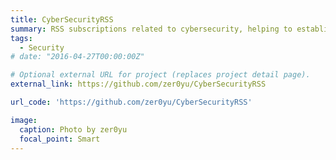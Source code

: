 ```yaml
---
title: CyberSecurityRSS
summary: RSS subscriptions related to cybersecurity, helping to establish personal intelligence sources and daily knowledge base updates.
tags:
  - Security
# date: "2016-04-27T00:00:00Z"

# Optional external URL for project (replaces project detail page).
external_link: https://github.com/zer0yu/CyberSecurityRSS

url_code: 'https://github.com/zer0yu/CyberSecurityRSS'

image:
  caption: Photo by zer0yu
  focal_point: Smart
---
```

